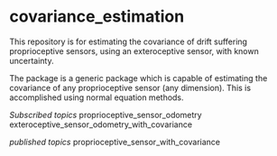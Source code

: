 # covariance_estimation
This repository is for estimating the covariance of drift suffering proprioceptive sensors, using an exteroceptive sensor, with known uncertainty.

The package is a generic package which is capable of estimating the covariance of any proprioceptive sensor (any dimension). This is accomplished using normal equation methods.

*Subscribed topics*
proprioceptive_sensor_odometry
exteroceptive_sensor_odometry_with_covariance

*published topics*
proprioceptive_sensor_with_covariance
